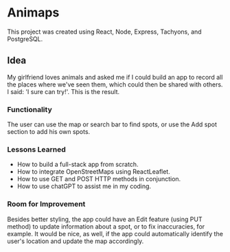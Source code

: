 # Animaps

This project was created using React, Node, Express, Tachyons, and PostgreSQL. 

## Idea

My girlfriend loves animals and asked me if I could build an app to record all the places where we've seen them, which could then be shared with others. I said: 'I sure can try!'. This is the result.

### Functionality

The user can use the map or search bar to find spots, or use the Add spot section to add his own spots. 

### Lessons Learned

* How to build a full-stack app from scratch.
* How to integrate OpenStreetMaps using ReactLeaflet. 
* How to use GET and POST HTTP methods in conjunction. 
* How to use chatGPT to assist me in my coding.

### Room for Improvement

Besides better styling, the app could have an Edit feature (using PUT method) to update information about a spot, or to fix inaccuracies, for example.
It would be nice, as well, if the app could automatically identify the user's location and update the map accordingly. 

